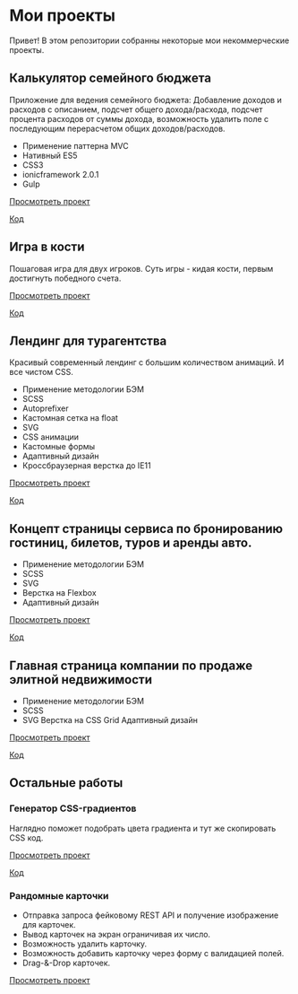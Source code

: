 # Мои проекты
Привет! В этом репозитории собранны некоторые мои некоммерческие проекты.

## Калькулятор семейного бюджета
Приложение для ведения семейного бюджета: Добавление доходов и расходов с описанием, подсчет общего дохода/расхода, подсчет процента расходов от суммы дохода, возможность удалить поле с последующим перерасчетом общих доходов/расходов.

- Применение паттерна MVC 
- Нативный ES5
- СSS3 
- ionicframework 2.0.1
- Gulp

[Просмотреть проект](https://safonov-as.github.io/family_budget_app/)

[Код](https://github.com/safonov-as/safonov-as.github.io/tree/master/family_budget_app)

## Игра в кости 
Пошаговая игра для двух игроков. Суть игры - кидая кости, первым достигнуть победного счета.

[Просмотреть проект](https://safonov-as.github.io/dice_game/)

[Код](https://github.com/safonov-as/safonov-as.github.io/tree/master/dice_game)

## Лендинг для турагентства

Красивый современный лендинг с большим количеством анимаций. И все чистом CSS.

- Применение методологии БЭМ 
- SCSS
- Autoprefixer
- Кастомная сетка на float
- SVG
- CSS анимации
- Кастомные формы
- Адаптивный дизайн
- Кроссбраузерная верстка до IE11

[Просмотреть проект](https://safonov-as.github.io/active_tours_dev/)

[Код](https://github.com/safonov-as/safonov-as.github.io/tree/master/active_tours_dev)

## Концепт страницы сервиса по бронированию гостиниц, билетов, туров и аренды авто.
- Применение методологии БЭМ 
- SCSS
- SVG
- Верстка на Flexbox
- Адаптивный дизайн

[Просмотреть проект](https://safonov-as.github.io/bookingZilla_dev/)

[Код](https://github.com/safonov-as/safonov-as.github.io/tree/master/bookingZilla_dev)

## Главная страница компании по продаже элитной недвижимости
- Применение методологии БЭМ 
- SCSS
- SVG
Верстка на CSS Grid
Адаптивный дизайн

[Просмотреть проект](https://safonov-as.github.io/LuxR/)

[Код](https://github.com/safonov-as/safonov-as.github.io/tree/master/LuxR)

## Остальные работы

  ### Генератор CSS-градиентов
  Наглядно поможет подобрать цвета градиента и тут же скопировать CSS код.
  
  [Просмотреть проект](https://safonov-as.github.io/css-gradient-generator/)
  
  [Код](https://github.com/safonov-as/safonov-as.github.io/tree/master/css-gradient-generator)
  
  ### Рандомные карточки 
  - Отправка запроса фейковому REST API и получение изображение для карточек. 
  - Вывод карточек на экран ограничивая их число.
  - Возможность удалить карточку.
  - Возможность добавить карточку через форму с валидацией полей.
  - Drag-&-Drop карточек.
  
  [Просмотреть проект](https://codepen.io/safonov_as/pen/rPXmjv)
